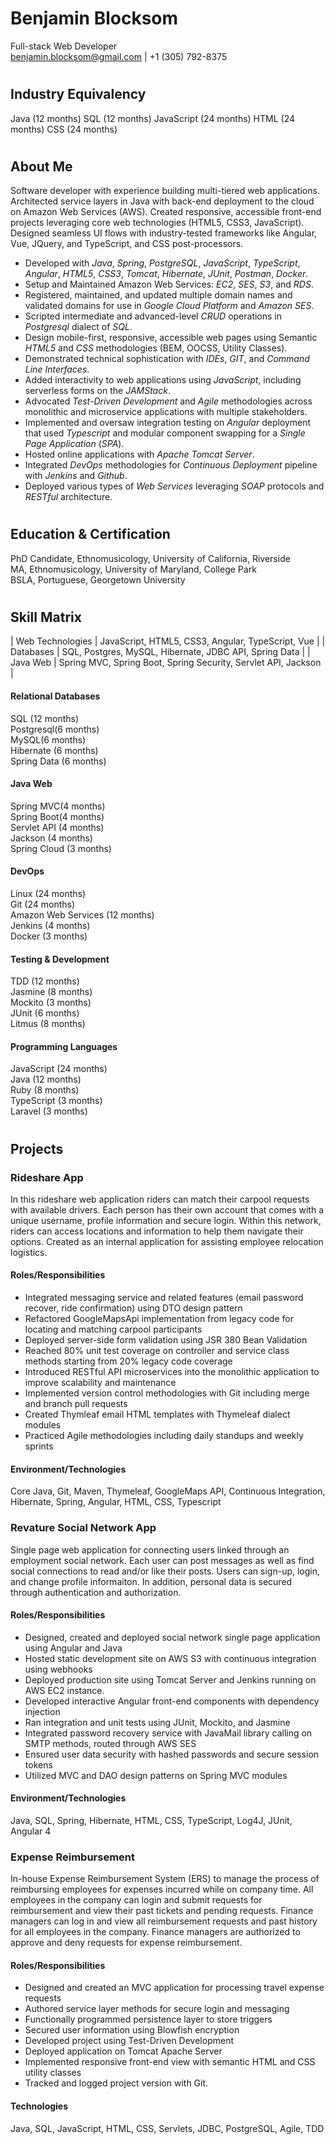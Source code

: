# Benjamin Blocksom 
Full-stack Web Developer  
benjamin.blocksom@gmail.com | +1 (305) 792-8375

#
## Industry Equivalency
Java (12 months)
SQL (12 months)
JavaScript (24 months)
HTML (24 months)
CSS (24 months)

#
## About Me
Software developer with experience building multi-tiered web applications. Architected service layers in Java with back-end deployment to the cloud on Amazon Web Services (AWS). Created responsive, accessible front-end projects leveraging core web technologies (HTML5, CSS3, JavaScript). Designed seamless UI flows with industry-tested frameworks like Angular, Vue, JQuery, and TypeScript, and CSS post-processors. 

* Developed with *Java*, *Spring*, *PostgreSQL*, *JavaScript*, *TypeScript*, *Angular*, *HTML5*, *CSS3*, *Tomcat*, *Hibernate*, *JUnit*, *Postman*, *Docker*.
* Setup and Maintained Amazon Web Services: *EC2*, *SES*, *S3*, and *RDS*.
* Registered, maintained, and updated multiple domain names and validated domains for use in *Google Cloud Platform* and *Amazon SES*.
* Scripted intermediate and advanced-level *CRUD* operations in *Postgresql* dialect of *SQL*.
* Design mobile-first, responsive, accessible web pages using Semantic *HTML5* and *CSS* methodologies (BEM, OOCSS, Utility Classes).
* Demonstrated technical sophistication with *IDEs*, *GIT*, and *Command Line Interfaces*.
* Added interactivity to web applications using *JavaScript*, including serverless forms on the *JAMStack*.
* Advocated *Test-Driven Development* and *Agile* methodologies across monolithic and microservice applications with multiple stakeholders.
* Implemented and oversaw integration testing on *Angular* deployment that used *Typescript* and modular component swapping for a *Single Page Application* (*SPA*).
* Hosted online applications with *Apache Tomcat Server*.
* Integrated *DevOps* methodologies for *Continuous Deployment* pipeline with *Jenkins* and *Github*.
* Deployed various types of *Web Services* leveraging *SOAP* protocols and *RESTful* architecture.

#
## Education & Certification
PhD Candidate, Ethnomusicology, University of California, Riverside  
MA, Ethnomusicology, University of Maryland, College Park  
BSLA, Portuguese, Georgetown University  

#
## Skill Matrix

| Web Technologies |  JavaScript, HTML5, CSS3, Angular, TypeScript, Vue  |
| Databases        |  SQL, Postgres, MySQL, Hibernate, JDBC API, Spring Data |
| Java Web         |  Spring MVC, Spring Boot, Spring Security, Servlet API, Jackson |

#### Relational Databases
SQL (12 months)  
Postgresql(6 months)  
MySQL(6 months)  
Hibernate (6 months)  
Spring Data (6 months)  

#### Java Web
Spring MVC(4 months)  
Spring Boot(4 months)  
Servlet API (4 months)  
Jackson (4 months)  
Spring Cloud (3 months)  

#### DevOps
Linux (24 months)  
Git (24 months)  
Amazon Web Services (12 months)  
Jenkins (4 months)  
Docker (3 months)  

#### Testing & Development
TDD (12 months)  
Jasmine (8 months)  
Mockito (3 months)  
JUnit (6 months)  
Litmus (8 months)  

#### Programming Languages
JavaScript (24 months)  
Java (12 months)  
Ruby (8 months)  
TypeScript (3 months)  
Laravel (3 months)  

#
## Projects

### Rideshare App

In this rideshare web application riders can match their carpool requests with available drivers. Each person has their own account that comes with a unique username, profile information and secure login. Within this network, riders can access locations and information to help them navigate their options. Created as an internal application for assisting employee relocation logistics.

#### Roles/Responsibilities

* Integrated messaging service and related features (email password recover, ride confirmation) using DTO design pattern
* Refactored GoogleMapsApi implementation from legacy code for locating and matching carpool participants
* Deployed server-side form validation using JSR 380 Bean Validation
* Reached 80% unit test coverage on controller and service class methods starting from 20% legacy code coverage
* Introduced RESTful API microservices into the monolithic application to improve scalability and maintenance
* Implemented version control methodologies with Git including merge and branch pull requests
* Created Thymleaf email HTML templates with Thymeleaf dialect modules
* Practiced Agile methodologies including daily standups and weekly sprints

#### Environment/Technologies

Core Java, Git, Maven, Thymeleaf, GoogleMaps API, Continuous Integration, Hibernate, Spring, Angular, HTML, CSS, Typescript

### Revature Social Network App

Single page web application for connecting users linked through an employment social network. Each user can post messages as well as find social connections to read and/or like their posts. Users can sign-up, login, and change profile informaiton. In addition, personal data is secured through authentication and authorization.

#### Roles/Responsibilities 

* Designed, created and deployed social network single page application using Angular and Java
* Hosted static development site on AWS S3 with continuous integration using webhooks
* Deployed production site using Tomcat Server and Jenkins running on AWS EC2 instance.
* Developed interactive Angular front-end components with dependency injection
* Ran integration and unit tests using JUnit, Mockito, and Jasmine
* Integrated password recovery service with JavaMail library calling on SMTP methods, routed through AWS SES
* Ensured user data security with hashed passwords and secure session tokens
* Utilized MVC and DAO design patterns on Spring MVC modules

#### Environment/Technologies

Java, SQL, Spring, Hibernate, HTML, CSS, TypeScript, Log4J, JUnit, Angular 4

### Expense Reimbursement

In-house Expense Reimbursement System (ERS) to manage the process of reimbursing employees for expenses incurred while on company time. All employees in the company can login and submit requests for reimbursement and view their past tickets and pending requests. Finance managers can log in and view all reimbursement requests and past history for all employees in the company. Finance managers are authorized to approve and deny requests for expense reimbursement.

#### Roles/Responsibilities

* Designed and created an MVC application for processing travel expense requests
* Authored service layer methods for secure login and messaging
* Functionally programmed persistence layer to store triggers
* Secured user information using Blowfish encryption
* Developed project using Test-Driven Development 
* Deployed application on Tomcat Apache Server
* Implemented responsive front-end view with semantic HTML and CSS utility classes
* Tracked and logged project version with Git.

#### Technologies
Java, SQL, JavaScript, HTML, CSS, Servlets, JDBC, PostgreSQL, Agile, TDD
